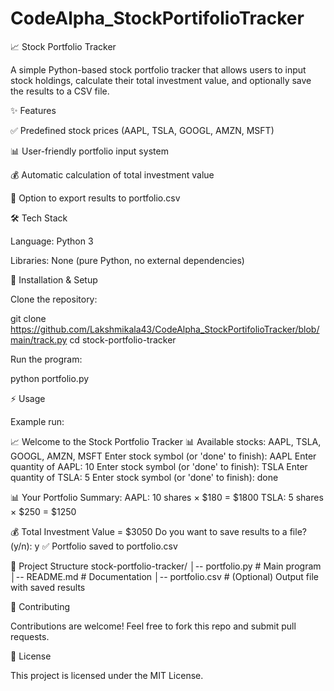 # CodeAlpha_StockPortifolioTracker
📈 Stock Portfolio Tracker

A simple Python-based stock portfolio tracker that allows users to input stock holdings, calculate their total investment value, and optionally save the results to a CSV file.

✨ Features

✅ Predefined stock prices (AAPL, TSLA, GOOGL, AMZN, MSFT)

📊 User-friendly portfolio input system

💰 Automatic calculation of total investment value

📝 Option to export results to portfolio.csv

🛠️ Tech Stack

Language: Python 3

Libraries: None (pure Python, no external dependencies)

🚀 Installation & Setup

Clone the repository:

git clone https://github.com/Lakshmikala43/CodeAlpha_StockPortifolioTracker/blob/main/track.py
cd stock-portfolio-tracker


Run the program:

python portfolio.py

⚡ Usage

Example run:

📈 Welcome to the Stock Portfolio Tracker 📊
Available stocks: AAPL, TSLA, GOOGL, AMZN, MSFT
Enter stock symbol (or 'done' to finish): AAPL
Enter quantity of AAPL: 10
Enter stock symbol (or 'done' to finish): TSLA
Enter quantity of TSLA: 5
Enter stock symbol (or 'done' to finish): done

📊 Your Portfolio Summary:
AAPL: 10 shares × $180 = $1800
TSLA: 5 shares × $250 = $1250

💰 Total Investment Value = $3050
Do you want to save results to a file? (y/n): y
✅ Portfolio saved to portfolio.csv

📂 Project Structure
stock-portfolio-tracker/
│-- portfolio.py       # Main program
│-- README.md          # Documentation
│-- portfolio.csv      # (Optional) Output file with saved results

🤝 Contributing

Contributions are welcome! Feel free to fork this repo and submit pull requests.

📜 License

This project is licensed under the MIT License.
